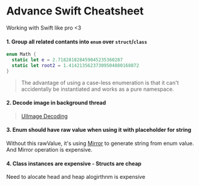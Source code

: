 # Advance Swift Cheatsheet
Working with Swift like pro <3 

#### 1. Group all related contants into `enum` over `struct`/`class`
```swift
enum Math {
  static let e = 2.718281828459045235360287
  static let root2 = 1.41421356237309504880168872
}
```
> The advantage of using a case-less enumeration is that it can't accidentally be instantiated and works as a pure namespace.

#### 2. Decode image in background thread
> [UIImage Decoding](https://github.com/HoaiAn1/UIImage-JPEGDecoding)

#### 3. Enum should have raw value when using it with placeholder for string
Without this rawValue, it's using [Mirror](https://developer.apple.com/documentation/swift/mirror) to generate string from enum value. And Mirror operation is expensive. 

#### 4. Class instances are expensive - Structs are cheap
Need to alocate head and heap alogirthnm is expensive
